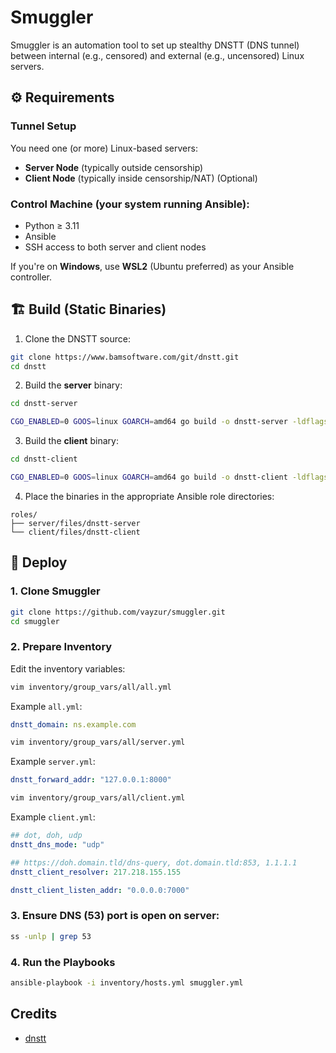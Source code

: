 # Smuggler

Smuggler is an automation tool to set up stealthy DNSTT (DNS tunnel) between internal (e.g., censored) and external (e.g., uncensored) Linux servers.

## ⚙️ Requirements

### Tunnel Setup

You need one (or more) Linux-based servers:

* **Server Node** (typically outside censorship)
* **Client Node** (typically inside censorship/NAT) (Optional)

### Control Machine (your system running Ansible):

* Python ≥ 3.11
* Ansible
* SSH access to both server and client nodes

If you're on **Windows**, use **WSL2** (Ubuntu preferred) as your Ansible controller.

## 🏗️ Build (Static Binaries)

1. Clone the DNSTT source:

```bash
git clone https://www.bamsoftware.com/git/dnstt.git
cd dnstt
````

2. Build the **server** binary:

```bash
cd dnstt-server

CGO_ENABLED=0 GOOS=linux GOARCH=amd64 go build -o dnstt-server -ldflags="-s -w -extldflags '-static'"
```

3. Build the **client** binary:

```bash
cd dnstt-client

CGO_ENABLED=0 GOOS=linux GOARCH=amd64 go build -o dnstt-client -ldflags="-s -w -extldflags '-static'"
```

4. Place the binaries in the appropriate Ansible role directories:

```
roles/
├── server/files/dnstt-server
└── client/files/dnstt-client
```

## 🚀 Deploy

### 1. Clone Smuggler

```bash
git clone https://github.com/vayzur/smuggler.git
cd smuggler
```

### 2. Prepare Inventory

Edit the inventory variables:

```bash
vim inventory/group_vars/all/all.yml
```

Example `all.yml`:

```yaml
dnstt_domain: ns.example.com
```

```bash
vim inventory/group_vars/all/server.yml
```

Example `server.yml`:

```yaml
dnstt_forward_addr: "127.0.0.1:8000"
```

```bash
vim inventory/group_vars/all/client.yml
```

Example `client.yml`:

```yaml
## dot, doh, udp
dnstt_dns_mode: "udp"

## https://doh.domain.tld/dns-query, dot.domain.tld:853, 1.1.1.1
dnstt_client_resolver: 217.218.155.155

dnstt_client_listen_addr: "0.0.0.0:7000"
```

### 3. Ensure DNS (53) port is open on server:

```bash
ss -unlp | grep 53
```

### 4. Run the Playbooks

```bash
ansible-playbook -i inventory/hosts.yml smuggler.yml
```

## Credits

- [dnstt](https://www.bamsoftware.com/software/dnstt)
